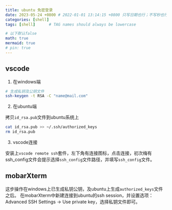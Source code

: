 ```yaml
---
title: ubuntu 免密登录
date: 2023-05-24 +0800 # 2022-01-01 13:14:15 +0800 只写日期也行；不写秒也行；这样也行 2022-03-09T00:55:42+08:00
categories: [shell]
tags: [shell]      # TAG names should always be lowercase

# 以下默认false
math: true
mermaid: true
# pin: true
---
```


## vscode

1. 在windows端

```bash
# 生成私钥及公钥文件
ssh-keygen -t RSA -C "name@mail.com"
```

2. 在ubuntu端

拷贝`id_rsa.pub`文件到ubuntu系统上

```bash
cat id_rsa.pub >> ~/.ssh/authorized_keys
rm id_rsa.pub
```

3. vscode连接

安装上`vscode remote ssh`套件，左下角有连接图标，点击连接，初次梅有ssh_config文件会提示选择`ssh_config`文件路径，并填写`ssh_config`文件。

## mobarXterm

这步操作在windows上已生成私钥公钥，及ubuntu上生成`authorized_keys`文件之后。
在mobarXterm中新建连接到ubuntu的ssh session，并设置选项：Advanced SSH Settings -> Use private key，选择私钥文件即可。
